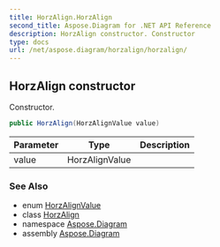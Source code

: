 ```yaml
---
title: HorzAlign.HorzAlign
second_title: Aspose.Diagram for .NET API Reference
description: HorzAlign constructor. Constructor
type: docs
url: /net/aspose.diagram/horzalign/horzalign/
---
```

## HorzAlign constructor

Constructor.

```csharp
public HorzAlign(HorzAlignValue value)
```

| Parameter | Type | Description |
| --- | --- | --- |
| value | HorzAlignValue |  |

### See Also

* enum [HorzAlignValue](../../horzalignvalue/)
* class [HorzAlign](../)
* namespace [Aspose.Diagram](../../horzalign/)
* assembly [Aspose.Diagram](../../../)



